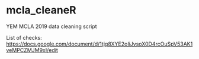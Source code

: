 # mcla_cleaneR

YEM MCLA 2019 data cleaning script

List of checks: https://docs.google.com/document/d/1tjq8XYE2oIiJvsoX0D4rcOuSpV53AK1veMPCZMJM9xI/edit